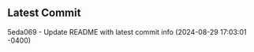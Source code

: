 
## Latest Commit
5eda069 - Update README with latest commit info (2024-08-29 17:03:01 -0400) <Yunxi-Zhou>
